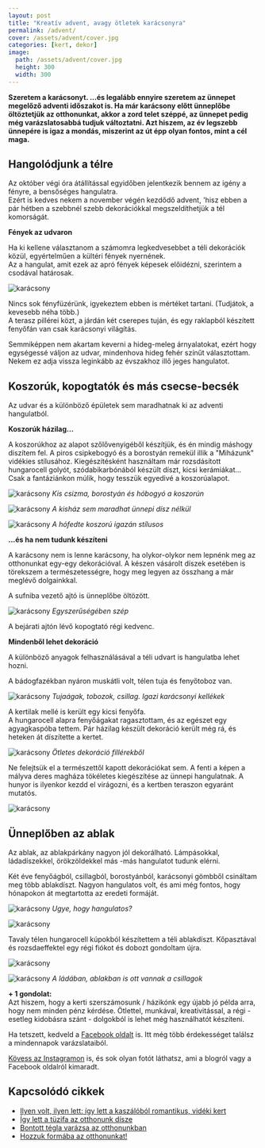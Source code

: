 ```yaml
---
layout: post
title: "Kreatív advent, avagy ötletek karácsonyra"
permalink: /advent/
cover: /assets/advent/cover.jpg
categories: [kert, dekor]
image:
  path: /assets/advent/cover.jpg
  height: 300
  width: 300
---
```




**Szeretem a karácsonyt. ...és legalább ennyire szeretem az ünnepet megelőző adventi időszakot is. Ha már karácsony előtt ünneplőbe öltöztetjük az otthonunkat, akkor a zord telet széppé, az ünnepet pedig még varázslatosabbá tudjuk változtatni. Azt hiszem, az év legszebb ünnepére is igaz a mondás, miszerint az út épp olyan fontos, mint a cél maga.** 
 

## Hangolódjunk a télre


Az október végi óra átállítással egyidőben jelentkezik bennem az igény a fényre, a bensőséges hangulatra.  
Ezért is kedves nekem a november végén kezdődő advent, 'hisz ebben a pár hétben a szebbnél szebb dekorációkkal megszeldíthetjük a tél komorságát.

**Fények az udvaron**

Ha ki kellene választanom a számomra legkedvesebbet a téli dekorációk közül, egyértelműen a kültéri fények nyernének.  
Az a hangulat, amit ezek az apró fények képesek előidézni, szerintem a csodával határosak.

![karácsony](/assets/advent/IMG_20191115_193748.jpg)

Nincs sok fényfüzérünk, igyekeztem ebben is mértéket tartani. (Tudjátok, a kevesebb néha több.)  
A terasz pillérei közt, a járdán két cserepes tuján, és egy raklapból készített fenyőfán van csak karácsonyi világítás.

Semmiképpen nem akartam keverni a hideg-meleg árnyalatokat, ezért hogy egységessé váljon az udvar, mindenhova hideg fehér színűt választottam. Nekem ez adja vissza leginkább az évszakhoz illő jeges hangulatot.

## Koszorúk, kopogtatók és más csecse-becsék

Az udvar és a különböző épületek sem maradhatnak ki az adventi hangulatból.  



**Koszorúk házilag...**


A koszorúkhoz az alapot szőlővenyigéből készítjük, és én mindig máshogy diszítem fel. A piros csipkebogyó és a borostyán remekül illik a "Miházunk" vidékies stílusához. Kiegészítésként használtam már rozsdásított hungarocell golyót, szódabikarbónából készült díszt, kicsi kerámiákat...  
Csak a fantáziánkon múlik, hogy tesszük egyedivé a koszorúalapot.


![karácsony](/assets/advent/FB_IMG_1544543639120.jpg)
_Kis csizma, borostyán és hóbogyó a koszorún_

![karácsony](/assets/advent/IMG_20181226_112525_136.jpg)
_A kisház sem maradhat ünnepi dísz nélkül_


![karácsony](/assets/advent/IMG_20190105_091209_484.jpg)
_A hófedte koszorú igazán stílusos_

**...és ha nem tudunk készíteni**

A karácsony nem is lenne karácsony, ha olykor-olykor nem lepnénk meg az otthonunkat egy-egy dekorációval. A készen vásárolt díszek esetében is törekszem a természetességre, hogy meg legyen az összhang a már meglévő dolgainkkal.


A sufniba vezető ajtó is ünneplőbe öltözött.

![karácsony](/assets/advent/IMG_20181214_093810.jpg)
_Egyszerűségében szép_

A bejárati ajtón lévő kopogtató régi kedvenc. 

**Mindenből lehet dekoráció**

A különböző anyagok felhasználásával a téli udvart is hangulatba lehet hozni.

A bádogfazékban nyáron muskátli volt, télen tuja és fenyőtoboz van.

![karácsony](/assets/advent/IMG_20181212_143016.jpg)
_Tujaágak, tobozok, csillag. Igazi karácsonyi kellékek_

A kertilak mellé is került egy kicsi fenyőfa.  
A hungarocell alapra fenyőágakat ragasztottam, és az egészet egy agyagkaspóba tettem. Pár házilag készült dekoráció került még rá, és  heteken át díszítette a kertet. 


![karácsony](/assets/advent/IMG_20181214_093744.jpg)
_Ötletes dekoráció fillérekből_

Ne felejtsük el a természettől kapott dekorációkat sem. A fenti a képen a mályva deres magháza tökéletes kiegészítése az ünnepi hangulatnak. A hunyor is ilyenkor kezdd el virágozni, és a kertben teraszon egyaránt mutatós.

![karácsony](/assets/advent/IMG_20181214_155923.jpg)


## Ünneplőben az ablak
 
Az ablak, az ablakpárkány nagyon jól dekorálható.  Lámpásokkal, ládadíszekkel, örökzöldekkel más -más hangulatot tudunk elérni.
 
Két éve fenyőágból, csillagból, borostyánból, karácsonyi gömbből csináltam meg több ablakdíszt. Nagyon hangulatos volt, és ami még fontos, hogy hónapokon át megtartotta az eredeti formáját.
 
 ![karácsony](/assets/advent/24210318_1395057850593580_7263643921106722381_o.jpg)
_Ugye, hogy hangulatos?_

 ![karácsony](/assets/advent/24785122_1396179730481392_5240949833940383623_o.jpg)
 
Tavaly télen hungarocell kúpokból készítettem a téli ablakdíszt. Kőpasztával és rozsdaeffektel egy régi fiókot és dobozt gondoltam újra.


![karácsony](/assets/advent/IMG_20181211_172248_805.jpg)


![karácsony](/assets/advent/47317636_1797701786995849_16379892870414336_o.jpg)
_A ládában, ablakban is ott vannak a csillagok_ 

 









**+ 1 gondolat:**   
Azt hiszem, hogy a kerti szerszámosunk / házikónk egy újabb jó példa arra, hogy nem minden pénz kérdése. Ötlettel, munkával, kreativitással, a régi - esetleg kidobásra szánt - dolgokból is lehet még használhatót készíteni.



Ha tetszett, kedveld a <a href="https://www.facebook.com/Var%C3%A1zsolj-otthont-360330751226066/" target="_blank">Facebook oldalt</a> is. Itt még több érdekességet találsz a mindennapok varázslataiból.

<a href="https://www.instagram.com/varazsoljotthont/?hl=hu/" target="_blank">Kövess az Instagramon</a> is, és sok olyan fotót láthatsz, ami a blogról vagy a Facebook oldalról kimaradt.




## Kapcsolódó cikkek

* [Ilyen volt, ilyen lett: így lett a kaszálóból romantikus, vidéki kert](/2019-06-26/kulsokorlet)
* [Így lett a tüzifa az otthonunk dísze](/2019-05-16/fábólkreatívan)
* [Bontott tégla varázsa az otthonunkban](/2019-04-23/tegla)
* [Hozzuk formába az otthonunkat!](/2019-03-26/dekoráció)



